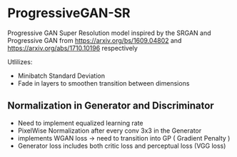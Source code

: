 # ProgressiveGAN-SR
Progressive GAN Super Resolution model inspired by the SRGAN and Progressive GAN from https://arxiv.org/bs/1609.04802 and https://arxiv.org/abs/1710.10196 respectively

Utlilizes:

*  Minibatch Standard Deviation
*  Fade in layers to smoothen transition between dimensions

## Normalization in Generator and Discriminator
*  Need to implement equalized learning rate
*  PixelWise Normalization after every conv 3x3 in the Generator
*  implements WGAN loss -> need to transition into GP ( Gradient Penalty )
*  Generator loss includes both critic loss and perceptual loss (VGG loss)